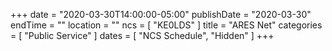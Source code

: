 +++
date = "2020-03-30T14:00:00-05:00"
publishDate = "2020-03-30"
endTime = ""
location = ""
ncs = [ "KE0LDS" ]
title = "ARES Net"
categories = [ "Public Service" ]
dates = [ "NCS Schedule", "Hidden" ]
+++
